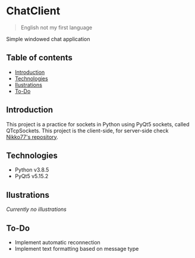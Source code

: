 # ChatClient
> English not my first language

Simple windowed chat application

## Table of contents
- [Introduction](#introduction)
- [Technologies](#technologies)
- [Ilustrations](#ilustrations)
- [To-Do](#to-do)

## Introduction
This project is a practice for sockets in Python using PyQt5 sockets, called QTcpSockets. This project is the client-side, for server-side check [Nikko77's repository](https://github.com/Nikko-77/ChatServer).

## Technologies
- Python v3.8.5
- PyQt5 v5.15.2

## Ilustrations
*Currently no illustrations*

## To-Do
- Implement automatic reconnection
- Implement text formatting based on message type